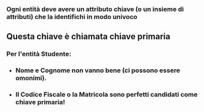 <WarningBlock class="mb-4">

### Ogni entità deve avere un <Alert strong>attributo chiave</Alert> (o un insieme di attributi) che la <Alert>identifichi in modo univoco</Alert>

</WarningBlock>

## Questa chiave è chiamata <Alert strong>chiave primaria</Alert>

<ExampleBlock class="mt-4">

### Per l'entità **Studente**:
- ### **Nome** e **Cognome** non vanno bene (ci possono essere omonimi).
- ### Il <Alert>Codice Fiscale</Alert> o la <Alert>Matricola</Alert> sono perfetti candidati come chiave primaria!

</ExampleBlock>
